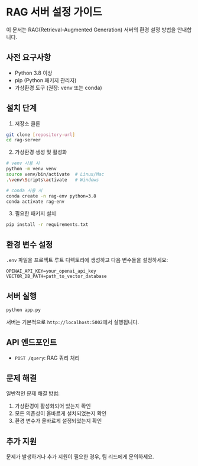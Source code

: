 # RAG 서버 설정 가이드

이 문서는 RAG(Retrieval-Augmented Generation) 서버의 환경 설정 방법을 안내합니다.

## 사전 요구사항

- Python 3.8 이상
- pip (Python 패키지 관리자)
- 가상환경 도구 (권장: venv 또는 conda)

## 설치 단계

1. 저장소 클론
```bash
git clone [repository-url]
cd rag-server
```

2. 가상환경 생성 및 활성화
```bash
# venv 사용 시
python -m venv venv
source venv/bin/activate  # Linux/Mac
.\venv\Scripts\activate   # Windows

# conda 사용 시
conda create -n rag-env python=3.8
conda activate rag-env
```

3. 필요한 패키지 설치
```bash
pip install -r requirements.txt
```

## 환경 변수 설정

`.env` 파일을 프로젝트 루트 디렉토리에 생성하고 다음 변수들을 설정하세요:

```env
OPENAI_API_KEY=your_openai_api_key
VECTOR_DB_PATH=path_to_vector_database
```

## 서버 실행

```bash
python app.py
```

서버는 기본적으로 `http://localhost:5002`에서 실행됩니다.

## API 엔드포인트

- `POST /query`: RAG 쿼리 처리

## 문제 해결

일반적인 문제 해결 방법:

1. 가상환경이 활성화되어 있는지 확인
2. 모든 의존성이 올바르게 설치되었는지 확인
3. 환경 변수가 올바르게 설정되었는지 확인

## 추가 지원

문제가 발생하거나 추가 지원이 필요한 경우, 팀 리드에게 문의하세요.

